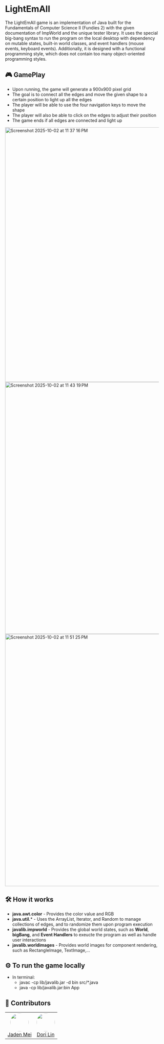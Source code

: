# LightEmAll

The LightEmAll game is an implementation of Java built for the Fundamentals of Computer Science II (Fundies 2) with the given documentation of ImpWorld and the unique tester library. It uses the special big-bang 
syntax to run the program on the local desktop with dependency on mutable states, built-in world classes, and event handlers (mouse events, keyboard events). Additionally, it is designed
with a functional programming style, which does not contain too many object-oriented programming styles.

## 🎮 GamePlay
* Upon running, the game will generate a 900x900 pixel grid
* The goal is to connect all the edges and move the given shape to a certain position to light up all the edges
* The player will be able to use the four navigation keys to move the shape
* The player will also be able to click on the edges to adjust their position
* The game ends if all edges are connected and light up

<img width="799" height="833" alt="Screenshot 2025-10-02 at 11 37 16 PM" src="https://github.com/user-attachments/assets/a142becd-4b67-48bf-a709-7bc893763cb7" />
<img width="796" height="824" alt="Screenshot 2025-10-02 at 11 43 19 PM" src="https://github.com/user-attachments/assets/56158b40-8c5a-41c3-888e-f89e3ffef993" />
<img width="798" height="825" alt="Screenshot 2025-10-02 at 11 51 25 PM" src="https://github.com/user-attachments/assets/d98a2522-9ee6-4cd0-abb8-264fa955c0c3" />


## 🛠️ How it works
* **java.awt.color** - Provides the color value and RGB
* **java.util.*** - Uses the ArrayList, Iterator, and Random to manage collections of edges, and to randomize them upon program execution
* **javalib.impworld** - Provides the global world states, such as **World**, **bigBang**, and **Event Handlers** to exeucte the program as well as handle user interactions
* **javalib.worldimages** - Provides world images for component rendering, such as RectangleImage, TextImage,...

## ⚙️ To run the game locally
* In terminal:
  * javac -cp lib/javalib.jar -d bin src/*.java
  * java -cp lib/javalib.jar:bin App
 
## 👥 Contributors
<table>
  <tr>
    <td align="center">
      <a href="https://github.com/jadeni77" target="_blank">
        <img src="https://github.com/jadeni77.png" width="60px" style="border-radius:50%;" /><br />
        Jaden Mei
      </a>
    </td>
    <td align="center">
      <a href="https://github.com/lxyan636" target="_blank">
        <img src="https://github.com/lxyan636.png" width="60px" style="border-radius:50%;" /><br />
        Dori Lin
      </a>
    </td>
    
  </tr>
</table>
